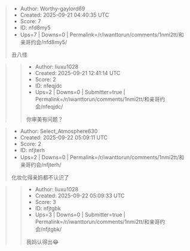 > - Author: Worthy-gaylord69
> - Created: 2025-09-21 04:40:35 UTC
> - Score: 7
> - ID: nfd8my5
> - Ups=7 | Downs=0 | Permalink=/r/iwanttorun/comments/1nmi2tt/和亲哥约会/nfd8my5/
>
> 丑八怪

>> - Author: liuxu1028
>> - Created: 2025-09-21 12:41:14 UTC
>> - Score: 2
>> - ID: nfeqjdc
>> - Ups=2 | Downs=0 | Submitter=true | Permalink=/r/iwanttorun/comments/1nmi2tt/和亲哥约会/nfeqjdc/
>>
>> 你审美有问题？

> - Author: Select_Atmosphere630
> - Created: 2025-09-22 05:09:11 UTC
> - Score: 2
> - ID: nfjterh
> - Ups=2 | Downs=0 | Permalink=/r/iwanttorun/comments/1nmi2tt/和亲哥约会/nfjterh/
>
> 化妆化得亲妈都不认识了

>> - Author: liuxu1028
>> - Created: 2025-09-22 05:09:33 UTC
>> - Score: 3
>> - ID: nfjtgbk
>> - Ups=3 | Downs=0 | Submitter=true | Permalink=/r/iwanttorun/comments/1nmi2tt/和亲哥约会/nfjtgbk/
>>
>> 我妈认得出😂
